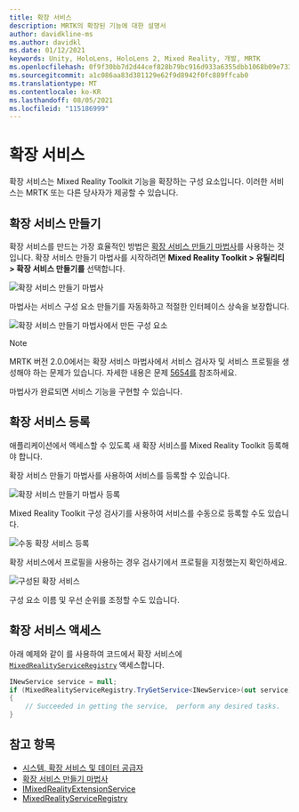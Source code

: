 ```yaml
---
title: 확장 서비스
description: MRTK의 확장된 기능에 대한 설명서
author: davidkline-ms
ms.author: davidkl
ms.date: 01/12/2021
keywords: Unity, HoloLens, HoloLens 2, Mixed Reality, 개발, MRTK
ms.openlocfilehash: 0f9f30bb7d2d44cef828b79bc916d933a6355dbb1068b09e73317d1c977ef45a
ms.sourcegitcommit: a1c086aa83d381129e62f9d8942f0fc889ffcab0
ms.translationtype: MT
ms.contentlocale: ko-KR
ms.lasthandoff: 08/05/2021
ms.locfileid: "115186999"
---
```

# <a name="extension-services"></a>확장 서비스

확장 서비스는 Mixed Reality Toolkit 기능을 확장하는 구성 요소입니다. 이러한 서비스는 MRTK 또는 다른 당사자가 제공할 수 있습니다.

## <a name="creating-an-extension-service"></a>확장 서비스 만들기

확장 서비스를 만드는 가장 효율적인 방법은 [확장 서비스 만들기 마법사](../tools/extension-service-creation-wizard.md)를 사용하는 것입니다.
확장 서비스 만들기 마법사를 시작하려면 **Mixed Reality Toolkit > 유틸리티 > 확장 서비스 만들기를** 선택합니다.

![확장 서비스 만들기 마법사](../images/extension-wizard/ExtensionServiceCreationWizard.png)

마법사는 서비스 구성 요소 만들기를 자동화하고 적절한 인터페이스 상속을 보장합니다.

![확장 서비스 만들기 마법사에서 만든 구성 요소](../images/extension-wizard/ExtensionServiceComponents.png)

> [!Note]
> MRTK 버전 2.0.0에서는 확장 서비스 마법사에서 서비스 검사자 및 서비스 프로필을 생성해야 하는 문제가 있습니다. 자세한 내용은 문제 [5654를](https://github.com/microsoft/MixedRealityToolkit-Unity/issues/5654) 참조하세요.

마법사가 완료되면 서비스 기능을 구현할 수 있습니다.

## <a name="registering-an-extension-service"></a>확장 서비스 등록

애플리케이션에서 액세스할 수 있도록 새 확장 서비스를 Mixed Reality Toolkit 등록해야 합니다.

확장 서비스 만들기 마법사를 사용하여 서비스를 등록할 수 있습니다.

![확장 서비스 만들기 마법사 등록](../images/extension-wizard/ExtensionServiceWizardRegister.png)

Mixed Reality Toolkit 구성 검사기를 사용하여 서비스를 수동으로 등록할 수도 있습니다.

![수동 확장 서비스 등록](../images/profiles/RegisterExtensionService.png)

확장 서비스에서 프로필을 사용하는 경우 검사기에서 프로필을 지정했는지 확인하세요.

![구성된 확장 서비스](../images/profiles/ConfiguredExtensionService.png)

구성 요소 이름 및 우선 순위를 조정할 수도 있습니다.

## <a name="accessing-an-extension-service"></a>확장 서비스 액세스

아래 예제와 같이 를 사용하여 코드에서 확장 서비스에 [`MixedRealityServiceRegistry`](xref:Microsoft.MixedReality.Toolkit.MixedRealityServiceRegistry) 액세스합니다.

```c#
INewService service = null;
if (MixedRealityServiceRegistry.TryGetService<INewService>(out service))
{
    // Succeeded in getting the service,  perform any desired tasks.
}
```

## <a name="see-also"></a>참고 항목

- [시스템, 확장 서비스 및 데이터 공급자](../../architecture/systems-extensions-providers.md)
- [확장 서비스 만들기 마법사](../tools/extension-service-creation-wizard.md)
- [IMixedRealityExtensionService](xref:Microsoft.MixedReality.Toolkit.IMixedRealityExtensionService)
- [MixedRealityServiceRegistry](xref:Microsoft.MixedReality.Toolkit.MixedRealityServiceRegistry)
